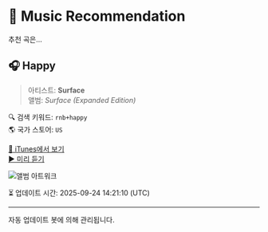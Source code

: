 
# 🎵 Music Recommendation

추천 곡은...

## 🎧 Happy  
> 아티스트: **Surface**  
> 앨범: _Surface (Expanded Edition)_  

🔍 검색 키워드: `rnb+happy`  
🌎 국가 스토어: `US`

[🔗 iTunes에서 보기](https://music.apple.com/us/album/happy/828341355?i=828341367&uo=4)  
[▶️ 미리 듣기](https://audio-ssl.itunes.apple.com/itunes-assets/AudioPreview115/v4/11/ad/6d/11ad6db8-06b0-c5bf-685c-677760d24f3a/mzaf_17601703800039811211.plus.aac.p.m4a)

![앨범 아트워크](https://is1-ssl.mzstatic.com/image/thumb/Music124/v4/76/d4/ac/76d4ace7-227d-fcc8-8e50-dd038be2ac8c/886444355131.jpg/100x100bb.jpg)

⏳ 업데이트 시간: 2025-09-24 14:21:10 (UTC)

---
자동 업데이트 봇에 의해 관리됩니다.
